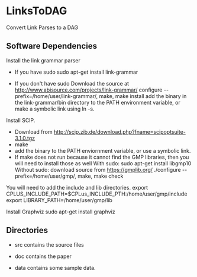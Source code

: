 LinksToDAG
==========

Convert Link Parses to a DAG

Software Dependencies
---------------------

Install the link grammar parser
* If you have sudo
sudo apt-get install link-grammar

* If you don't have sudo
Download the source at http://www.abisource.com/projects/link-grammar/
configure --prefix=/home/user/link-grammar/, make, make install
add the binary in the link-grammar/bin directory to the PATH environment variable, or make a symbolic link using ln -s.

Install SCIP.
* Download from http://scip.zib.de/download.php?fname=scipoptsuite-3.1.0.tgz
* make
* add the binary to the PATH enviornment variable, or use a symbolic link.
* If make does not run because it cannot find the GMP libraries, then you will need to install those as well
With sudo: sudo apt-get install libgmp10
Without sudo: download source from https://gmplib.org/ 
./configure --prefix=/home/user/gmp/, make, make check

You will need to add the include and lib directories.
export CPLUS_INCLUDE_PATH=$CPLus_INCLUDE_PTH:/home/user/gmp/include 
export LIBRARY_PATH=/home/user/gmp/lib


Install Graphviz
sudo apt-get install graphviz


Directories
-----------
* src contains the source files

* doc contains the paper

* data contains some sample data.


